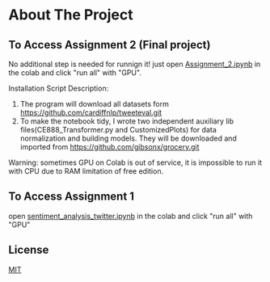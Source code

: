 <!-- ABOUT THE PROJECT -->
# About The Project
## To Access Assignment 2 (Final project)
No additional step is needed for runnign it! just open [Assignment_2.ipynb](https://github.com/gibsonx/CE888/blob/master/Assignment/Assignment_2.ipynb) in the colab and click "run all" with "GPU".

Installation Script Description:
1. The program will download all datasets form https://github.com/cardiffnlp/tweeteval.git 
2. To make the notebook tidy, I wrote two independent auxiliary lib files(CE888_Transformer.py and CustomizedPlots) for data normalization and building models. They will be downloaded and imported from https://github.com/gibsonx/grocery.git

Warning: sometimes GPU on Colab is out of service, it is impossible to run it with CPU due to RAM limitation of free edition. 


## To Access Assignment 1
open [sentiment_analysis_twitter.ipynb](https://github.com/gibsonx/CE888/blob/master/Assignment/sentiment_analysis_twitter.ipynb) in the colab and click "run all" with "GPU"

## License
[MIT](https://choosealicense.com/licenses/mit/)
